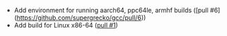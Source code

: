 
- Add environment for running aarch64, ppc64le, armhf builds ([pull #6]
  (https://github.com/supergrecko/gcc/pull/6))
- Add build for Linux x86-64 ([pull #1](https://github.com/supergrecko/gcc/pull/1))